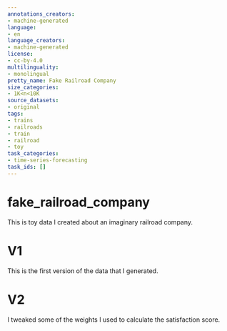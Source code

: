 ```yaml
---
annotations_creators:
- machine-generated
language:
- en
language_creators:
- machine-generated
license:
- cc-by-4.0
multilinguality:
- monolingual
pretty_name: Fake Railroad Company
size_categories:
- 1K<n<10K
source_datasets:
- original
tags:
- trains
- railroads
- train
- railroad
- toy
task_categories:
- time-series-forecasting
task_ids: []
---
```

# fake_railroad_company
This is toy data I created about an imaginary railroad company.

# V1
This is the first version of the data that I generated.

# V2
I tweaked some of the weights I used to calculate the satisfaction score.

